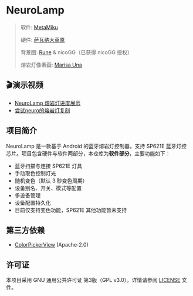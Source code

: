 # NeuroLamp

> 软件: [MetaMiku](https://github.com/MetaMikuAI)
> 
> 硬件: [萨瓦纳大草原](https://space.bilibili.com/34733445)
> 
> 背景图: [Rune](https://www.pixiv.net/users/25170019) & nicoGG（已获得 nicoGG 授权）
> 
> 熔岩灯像素画: [Marisa Una](https://space.bilibili.com/11156485)

## 🎬演示视频

- [NeuroLamp 熔岩灯进度展示](https://www.bilibili.com/video/av114826672082574)
- [尝试neuro的熔岩灯复刻](https://www.bilibili.com/video/av113867350870308)  

## 项目简介

NeuroLamp 是一款基于 Android 的蓝牙熔岩灯控制器，支持 SP621E 蓝牙灯控芯片。项目包含硬件与软件两部分，本仓库为**软件部分**，主要功能如下：

- 蓝牙扫描与连接 SP621E 灯具
- 手动取色控制灯光
- 随机变色（默认 3 秒变色周期）
- 设备别名、开关、模式等配置
- 多设备管理
- 设备配置持久化
- 目前仅支持变色功能，SP621E 其他功能暂未支持

## 第三方依赖

- [ColorPickerView](https://github.com/skydoves/ColorPickerView) (Apache‑2.0)

## 许可证

本项目采用 GNU 通用公共许可证 第3版（GPL v3.0）。详情请参阅 [LICENSE](./LICENSE) 文件。
